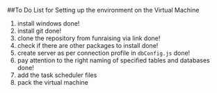##To Do List for Setting up the environment on the Virtual Machine
1.  install windows									done!
2.  install git 									done!
3.  clone the repository from funraising via link					done!
4.  check if there are other packages to install					done! 
7.  create server as per connection profile in `dbConfig.js`				done!
8.  pay attention to the right naming of specified tables and databases			done!
9.  add the task scheduler files							 
10. pack the virtual machine
